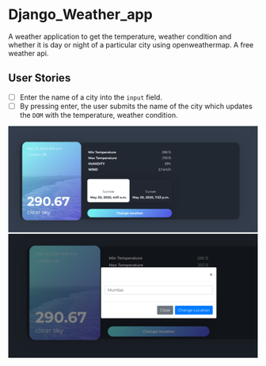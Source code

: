 # Django_Weather_app
A weather application to get the temperature, weather condition and whether it is day or night of a particular city using openweathermap. A free weather api.
## User Stories
- [ ] Enter the name of a city into the `input` field.
- [ ] By pressing enter, the user submits the name of the city which updates the `DOM` with the temperature, weather condition.

<img src="Weather app.png">
<img src="Weather app1.png">
